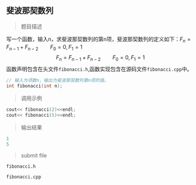 ## 斐波那契数列

> 题目描述

写一个函数，输入n，求斐波那契数列的第n项，斐波那契数列的定义如下：$F_n=F_{n-1}+F_{n-2}\qquad{F_0=0,F_1=1}$
$$
F_n=F_{n-1}+F_{n-2}\qquad{F_0=0,F_1=1}
$$
函数声明包含在头文件`fibonacci.h`,函数实现包含在源码文件`fibonacci.cpp`中。

```C++
// 输入为项数n，输出为斐波那契数列第n项的值。
int fibonacci(int n);

```
> 调用示例

```C++
cout<< fibonacci(2)<<endl;
cout<< fibonacci(5)<<endl;
```

> 输出结果

```C++
1
5
```

> submit file

`fibonacci.h`

`fibonacci.cpp`


